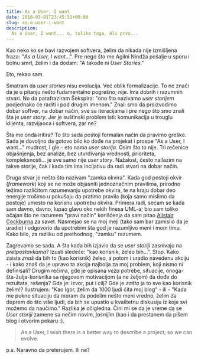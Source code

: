 ```yaml
---
title: As a User, I want
date: 2018-03-01T23:45:52+00:00
slug: as-a-user-i-want
description:
  As a User, I want... o, toliko toga. Ali prvo...
---
```


Kao neko ko se bavi razvojem softvera, želim da nikada nije izmišljena fraza: "_As a User, I want_...". Pre nego što me Agilni Nindža pošalje u sporu i bolnu smrt, želim i da dodam: "A takođe ni _User Stories_."

Eto, rekao sam.

Smatram da _user stories_ nisu evolucija. Već oblik formalizacije. To ne znači da je u pitanju nešto fudamentalno pogrešno; nije. Ima dobrih i razumnih stvari. No da parafraziram Šekspira: "ono što nazivamo _user storijem_ podjednako će raditi i pod drugim imenom." Znali smo da proizvodimo dobar softver, na dobar način, sve sa iteracijama i pre nego što smo znali šta je _user story_. Jer je suštinski problem isti: komunikacija u trouglu klijenta, razvijaoca i softvera, zar ne?

Šta me onda iritira? To što sada postoji formalan način da pravimo greške. Sada je dovoljno da gotovo bilo ko dođe na projekat i prospe "As a User, I want..." mudrost, i gle - eto nama _user storija_. Osim što to nije. Tri rečenice objašnjenja, bez analize, bez utvrđivanja vrednosti, prioriteta, kompleksnosti... je sve samo nije _user story_. Nažalost, često nailazim na takve storije, čak i kada tim ima incijativu da radi stvari na dobar način.

Druga stvar je nešto što nazivam "zamka okvira". Kada god postoji okvir (_framework_) koji se ne može objasniti jednoznačnim pravilima, prirodno težimo različitom razumevanju upotrebe okvira, te na kraju dobar deo energije trošimo u pokušaju da pratimo pravila (koja samo mislimo da postoje) umesto na korisnu upotrebu okvira. Primera radi, sećam se kada sam davno, davno, lupao glavu oko nekih finesa UML-a; bio sam toliko očajan što ne razumem "pravi način" korišćenja da sam pitao [Alistair Cockburna](https://en.wikipedia.org/wiki/Alistair_Cockburn) za savet. Nasmejao se na moj mejl (tako sam bar zamislio da je uradio) i odgovorio da upotrebim šta god je razumljivo meni i mom timu. Kako bilo, za razliku od prethodnog, "zamku" razumem.

Zagrevamo se sada. A šta kada bih izjavio da se _user storiji_ zasnivaju na _pretpostavkama_? Izusti sledeće: "kao korisnik, želeo bih...". Stop. Kako zaista _znaš_ da bih to (kao korisnik) želeo, a potom i uradio navedenu akciju - i kako znaš da je upravo ta akcija najbolja za moj problem, koji nismo ni definisali? Drugim rečima, gde je opisana _veza_ potrebe, situacije, onoga-šta-žulja-korisnika sa njegovom motivacijom (a ne željom) da dođe do rezultata, rešenja? Gde je: izvor, put i cilj? Gde je _zašto_ ja to sve kao korisnik želim!? Ilustrujem: "Kao Igor, želim da 1000 ljudi čita moj blog" - ili - "Kada me pukne situaciju da moram da podelim nešto meni vredno, želim da doprem do što više ljudi, da bih se upustio u kvalitetnu diskusiju iz koje svi možemo da naučimo." Razlika je očigledna. Čini mi se da je vreme da se _User storiji_ zamene sa nečim novim, _jasnijim_ (kao i da prestanem da pišem blog i otvorim pekaru :).

> As a User, I wish there is a better way to describe a project, so we can evolve.

p.s. Naravno da preterujem. Ili ne?
